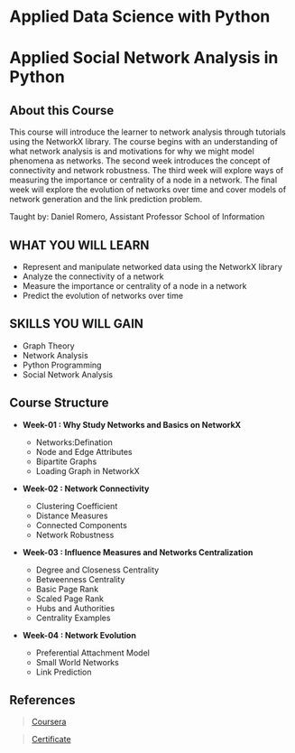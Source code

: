 # Applied Data Science with Python

# Applied Social Network Analysis in Python

## About this Course
This course will introduce the learner to network analysis through tutorials using the NetworkX library. The course begins with an understanding of what network analysis is and motivations for why we might model phenomena as networks. The second week introduces the concept of connectivity and network robustness. The third week will explore ways of measuring the importance or centrality of a node in a network. The final week will explore the evolution of networks over time and cover models of network generation and the link prediction problem. 

Taught by: Daniel Romero, Assistant Professor
School of Information

## WHAT YOU WILL LEARN
* Represent and manipulate networked data using the NetworkX library
* Analyze the connectivity of a network
* Measure the importance or centrality of a node in a network
* Predict the evolution of networks over time

## SKILLS YOU WILL GAIN
* Graph Theory
* Network Analysis
* Python Programming
* Social Network Analysis

## Course Structure
* **Week-01 : Why Study Networks and Basics on NetworkX**
	* Networks:Defination
	* Node and Edge Attributes
	* Bipartite Graphs
	* Loading Graph in NetworkX

* **Week-02 : Network Connectivity**
	* Clustering Coefficient
	* Distance Measures
	* Connected Components
	* Network Robustness

* **Week-03 : Influence Measures and Networks Centralization**
	* Degree and Closeness Centrality
	* Betweenness Centrality
	* Basic Page Rank
	* Scaled Page Rank
	* Hubs and Authorities
	* Centrality Examples
* **Week-04 : Network Evolution**
	* Preferential Attachment Model
	* Small World Networks
	* Link Prediction
	
## References 
> [Coursera](https://www.coursera.org/learn/python-social-network-analysis)

> [Certificate](https://www.coursera.org/account/accomplishments/certificate/C5R4SJ396AWH)
